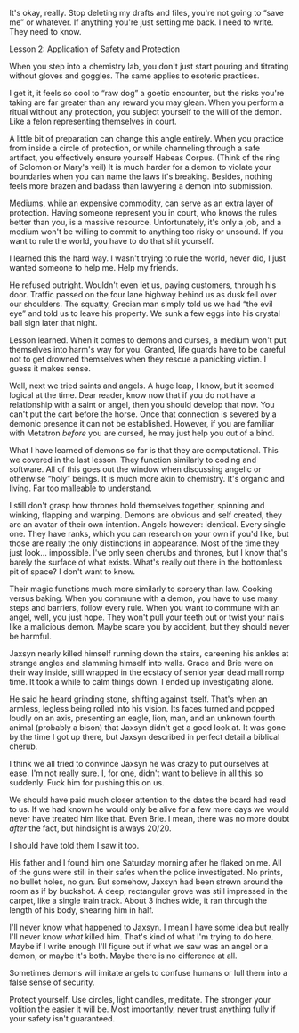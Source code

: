 It's okay, really. Stop deleting my drafts and files, you're not going to “save me” or whatever. If anything you're just setting me back. I need to write. They need to know.

Lesson 2: Application of Safety and Protection

When you step into a chemistry lab, you don't just start pouring and titrating without gloves and goggles. The same applies to esoteric practices.

I get it, it feels so cool to “raw dog” a goetic encounter, but the risks you're taking are far greater than any reward you may glean. When you perform a ritual without any protection, you subject yourself to the will of the demon. Like a felon representing themselves in court. 

A little bit of preparation can change this angle entirely. When you practice from inside a circle of protection, or while channeling through a safe artifact, you effectively ensure yourself Habeas Corpus. (Think of the ring of Solomon or Mary's veil) It is much harder for a demon to violate your  boundaries when you can name the laws it's breaking. Besides, nothing feels more brazen and badass than lawyering a demon into submission.

Mediums, while an expensive commodity, can serve as an extra layer of protection. Having someone represent you in court, who knows the rules better than you, is a massive resource. Unfortunately, it's only a job, and a medium won't be willing to commit to anything too risky or unsound. If you want to rule the world, you have to do that shit yourself. 

I learned this the hard way. I wasn't trying to rule the world, never did, I just wanted someone to help me. Help my friends. 

He refused outright. Wouldn't even let us, paying customers, through his door. Traffic passed on the four lane highway behind us as dusk fell over our shoulders. The squatty, Grecian man simply told us we had “the evil eye” and told us to leave his property. We sunk a few eggs into his crystal ball sign later that night.  

Lesson learned. When it comes to demons and curses, a medium won't put themselves into harm's way for you. Granted, life guards have to be careful not to get drowned themselves when they rescue a panicking victim. I guess it makes sense. 

Well, next we tried saints and angels. A huge leap, I know, but it seemed logical at the time. Dear reader, know now that if you do not have a relationship with a saint or angel, then you should develop that now. You can't put the cart before the horse. Once that connection is severed by a demonic presence it can not be established. However, if you are familiar with Metatron *before* you are cursed, he may just help you out of a bind. 

What I have learned of demons so far is that they are computational. This we covered in the last lesson. They function similarly to coding and software. All of this goes out the window when discussing angelic or otherwise “holy” beings. It is much more akin to chemistry. It's organic and living. Far too malleable to understand. 

I still don't grasp how thrones hold themselves together, spinning and winking, flapping and warping. Demons are obvious and self created, they are an avatar of their own intention. Angels however: identical. Every single one. They have ranks, which you can research on your own if you'd like, but those are really the only distinctions in appearance. Most of the time they just look… impossible. I've only seen cherubs and thrones, but I know that's barely the surface of what exists. What's really out there in the bottomless pit of space? I don't want to know. 

Their magic functions much more similarly to sorcery than law. Cooking versus baking. When you commune with a demon, you have to use many steps and barriers, follow every rule. When you want to commune with an angel, well, you just hope. They won't pull your teeth out or twist your nails like a malicious demon. Maybe scare you by accident, but they should never be harmful.

Jaxsyn nearly killed himself running down the stairs, careening his ankles at strange angles and slamming himself into walls. Grace and Brie were on their way inside, still wrapped in the ecstacy of senior year dead mall romp time. It took a while to calm things down. I ended up investigating alone. 

He said he heard grinding stone, shifting against itself. That's when an armless, legless being rolled into his vision. Its faces turned and popped loudly on an axis, presenting an eagle, lion, man, and an unknown fourth animal (probably a bison) that Jaxsyn didn't get a good look at. It was gone by the time I got up there, but Jaxsyn described in perfect detail a biblical cherub. 

I think we all tried to convince Jaxsyn he was crazy to put ourselves at ease. I'm not really sure. I, for one, didn't want to believe in all this so suddenly. Fuck him for pushing this on us.

 We should have paid much closer attention to the dates the board had read to us. If we had known he would only be alive for a few more days we would never have treated him like that. Even Brie. I mean, there was no more doubt *after* the fact, but hindsight is always 20/20. 

I should have told them I saw it too. 

His father and I found him one Saturday morning after he flaked on me. All of the guns were still in their safes when the police investigated. No prints, no bullet holes, no gun. But somehow, Jaxsyn had been strewn around the room as if by buckshot. A deep, rectangular grove was still impressed in the carpet, like a single train track.  About 3 inches wide, it ran through the length of his body, shearing him in half.

I'll never know what happened to Jaxsyn. I mean I have some idea but really I'll never know *what* killed him. That's kind of what I'm trying to do here. Maybe if I write enough I'll figure out if what we saw was an angel or a demon, or maybe it's both. Maybe there is no difference at all. 

Sometimes demons will imitate angels to confuse humans or lull them into a false sense of security. 

Protect yourself. Use circles, light candles, meditate. The stronger your volition the easier it will be. Most importantly, never trust anything fully if your safety isn't guaranteed.
